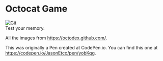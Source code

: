 # Octocat Game

[![Git](https://app.soluble.cloud/api/v1/public/badges/455c29be-25d9-4af4-bbe6-271432624117.svg?orgId=650162616495)](https://app.soluble.cloud/repos/details/github.com/james-leha/security-on-github?orgId=650162616495)  
Test your memory.

All the images from https://octodex.github.com/.

This was originally a Pen created at CodePen.io. You can find this one at https://codepen.io/JasonEtco/pen/yobKqg.
